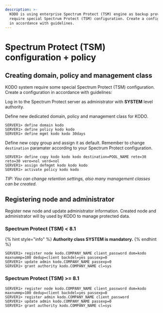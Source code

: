 ```yaml
---
description: >-
  KODO is using enterprise Spectrum Protect (TSM) engine as backup provider. We
  require special Spectrum Protect (TSM) configuration. Create a configuration
  in accordance with guidelines.
---
```


# Spectrum Protect \(TSM\) configuration + policy

## Creating domain, policy and management class

KODO system require some special Spectrum Protect \(TSM\) configuration. Create a configuration in accordance with guidelines:

Log in to the Spectrum Protect server as administrator with **SYSTEM** level authority.

Define new dedicated domain, policy and management class for KODO.

```text
SERVER1> define domain kodo
SERVER1> define policy kodo kodo
SERVER1> define mgmt kodo kodo 30days
```

Define new copy group and assign it as default. Remember to change `destination` paramater according to your Spectrum Protect configuration.

```text
SERVER1> define copy kodo kodo kodo destination=POOL_NAME rete=30 reto=30 vere=nol verd=nol 
SERVER1> assign defmgmt kodo kodo kodo
SERVER1> activate policy kodo kodo
```

_TIP: You can change retention settings, also many management classes can be created._

## Registering node and administrator

Register new node and update administrator information. Created node and administrator will by used by KODO to manage protected data.

### **Spectrum Protect \(TSM\) &lt; 8.1**

{% hint style="info" %}
**Authority class SYSTEM is mandatory.**
{% endhint %}

```text
SERVER1> register node kodo.COMPANY_NAME client_password dom=kodo maxnummp=100 dedup=client backdel=yes passexp=0
SERVER1> update admin kodo.COMPANY_NAME passexp=0
SERVER1> grant authority kodo.COMPANY_NAME cl=sys
```

### **Spectrum Protect \(TSM\) &gt;= 8.1**

```text
SERVER1> register node kodo.COMPANY_NAME client_password dom=kodo maxnummp=100 dedup=client backdel=yes passexp=0
SERVER1> register admin kodo.COMPANY_NAME client_password
SERVER1> update admin kodo.COMPANY_NAME passexp=0
SERVER1> grant authority kodo.COMPANY_NAME cl=sys
```

